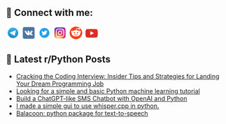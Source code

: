 ## 🔎 Connect with me:
[<img src="https://github.com/bullbesh/bullbesh/blob/main/images/Telegram.png" width="32" height="32" />](https://t.me/bullbesh)
[<img src="https://github.com/bullbesh/bullbesh/blob/main/images/VK.png" width="32" height="32" />](https://vk.com/bullbesh)
[<img src="https://github.com/bullbesh/bullbesh/blob/main/images/Twitter.png" width="32" height="32" />](https://twitter.com/bullbesh1)
[<img src="https://github.com/bullbesh/bullbesh/blob/main/images/Instagram.png" width="32" height="32" />](https://www.instagram.com/bullbesh)
[<img src="https://github.com/bullbesh/bullbesh/blob/main/images/Reddit.png" width="32" height="32" />](https://www.reddit.com/user/bullbesh)
[<img src="https://github.com/bullbesh/bullbesh/blob/main/images/YouTube.png" width="32" height="32" />](https://www.youtube.com/channel/UCtfjRs6uzgq5mfm8S06WTcg)

## 📕 Latest r/Python Posts
<!-- BLOG-POST-LIST:START -->
- [Cracking the Coding Interview: Insider Tips and Strategies for Landing Your Dream Programming Job](https://www.reddit.com/r/Python/comments/12l6cwk/cracking_the_coding_interview_insider_tips_and/)
- [Looking for a simple and basic Python machine learning tutorial](https://www.reddit.com/r/Python/comments/12l404p/looking_for_a_simple_and_basic_python_machine/)
- [Build a ChatGPT-like SMS Chatbot with OpenAI and Python](https://www.reddit.com/r/Python/comments/12l2kqo/build_a_chatgptlike_sms_chatbot_with_openai_and/)
- [I made a simple gui to use whisper.cpp in python.](https://www.reddit.com/r/Python/comments/12kyfl4/i_made_a_simple_gui_to_use_whispercpp_in_python/)
- [Balacoon: python package for text-to-speech](https://www.reddit.com/r/Python/comments/12kwbn3/balacoon_python_package_for_texttospeech/)
<!-- BLOG-POST-LIST:END -->
